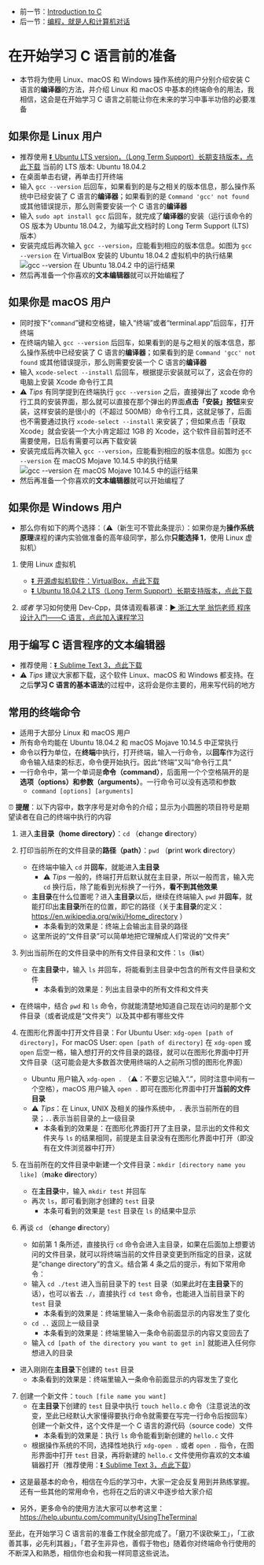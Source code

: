 * 前一节：[Introduction to C](https://github.com/wangyunduo/Intro-to-C/blob/wangyunduo/writing/readme.md)
* 后一节：[编程，就是人和计算机对话](https://github.com/wangyunduo/Intro-to-C/blob/master/Lecture%201/1.md)

# 在开始学习 C 语言前的准备
* 本节将为使用 Linux、macOS 和 Windows 操作系统的用户分别介绍安装 C 语言的**编译器**的方法，并介绍 Linux 和 macOS 中基本的终端命令的用法，我相信，这会是在开始学习 C 语言之前能让你在未来的学习中事半功倍的必要准备

## 如果你是 Linux 用户
* 推荐使用 [⏬ Ubuntu LTS version，（Long Term Support）长期支持版本，点此下载](https://ubuntu.com/download/desktop) 当前的 LTS 版本: Ubuntu 18.04.2
* 在桌面单击右键，再单击打开终端
* 输入 `gcc --version` 后回车，如果看到的是与之相关的版本信息，那么操作系统中已经安装了 C 语言的**编译器**；如果看到的是 `Command 'gcc' not found` 或其他错误提示，那么则需要安装一个 C 语言的**编译器**
* 输入 `sudo apt install gcc` 后回车，就完成了**编译器**的安装（运行该命令的 OS 版本为 Ubuntu 18.04.2，为编写此文档时的 Long Term Support (LTS) 版本）
* 安装完成后再次输入 `gcc --version`，应能看到相应的版本信息。如图为 `gcc --version` 在 VirtualBox 安装的 Ubuntu 18.04.2 虚拟机中的执行结果
![`gcc --version` 在 Ubuntu 18.04.2 中的运行结果](https://github.com/wangyunduo/Intro-to-C/blob/master/Lecture%200/figures/ubuntu_gcc_version.png)
* 然后再准备一个你喜欢的**文本编辑器**就可以开始编程了

## 如果你是 macOS 用户
* 同时按下“`command`”键和空格键，输入“终端”或者“terminal.app”后回车，打开终端
* 在终端内输入 `gcc --version` 后回车，如果看到的是与之相关的版本信息，那么操作系统中已经安装了 C 语言的**编译器**；如果看到的是 `Command 'gcc' not found` 或其他错误提示，那么则需要安装一个 C 语言的**编译器**
* 输入 `xcode-select --install` 后回车，根据提示安装就可以了，这会在你的电脑上安装 Xcode 命令行工具
* ⚠️ *Tips* 有同学提到在终端执行 `gcc --version` 之后，直接弹出了 xcode 命令行工具的安装界面，那么就可以直接在那个弹出的界面**点击「安装」按钮**来安装，这样安装的是很小的（不超过 500MB）命令行工具，这就足够了，后面也不需要通过执行 `xcode-select --install` 来安装了；但如果点击「获取 Xcode」就会安装一个大小肯定超过 1GB 的 Xcode，这个软件目前暂时还不需要使用，日后有需要可以再下载安装
* 安装完成后再次输入 `gcc --version`，应能看到相应的版本信息。如图为 `gcc --version` 在 macOS Mojave 10.14.5 中的执行结果
![`gcc --version` 在 macOS Mojave 10.14.5 中的运行结果](https://github.com/wangyunduo/Intro-to-C/blob/master/Lecture%200/figures/macOS_gcc_version.png)
* 然后再准备一个你喜欢的**文本编辑器**就可以开始编程了

## 如果你是 Windows 用户
* 那么你有如下的两个选择：（⚠️（新生可不管此条提示）：如果你是为**操作系统原理**课程的课内实验做准备的高年级同学，那么你**只能选择 1**，使用 Linux 虚拟机）

1. 使用 Linux 虚拟机
	* [⏬ 开源虚拟机软件：VirtualBox，点此下载](https://www.virtualbox.org/wiki/Downloads)
	* [⏬ Ubuntu 18.04.2 LTS（Long Term Support）长期支持版本，点此下载](https://ubuntu.com/download/desktop)

2. *或者* 学习如何使用 Dev-Cpp，具体请观看慕课：[▶️ 浙江大学 翁恺老师 程序设计入门——C 语言，点此加入课程学习](http://www.icourse163.org/course/ZJU-199001?tid=235001)

## 用于编写 C 语言程序的**文本编辑器**
* 推荐使用：[⏬ Sublime Text 3，点此下载](https://www.sublimetext.com/3)
* ⚠️ *Tips* 建议大家都下载，这个软件 Linux、macOS 和 Windows 都支持。在之后**学习 C 语言的基本语法**的过程中，这将会是你主要的，用来写代码的地方

## 常用的终端命令
* 适用于大部分 Linux 和 macOS 用户
* 所有命令均能在 Ubuntu 18.04.2 和 macOS Mojave 10.14.5 中正常执行
* 命令以**行**为单位，在**终端**中执行，打开终端，输入一行命令，以**回车**作为这行命令输入结束的标志，命令便开始执行。因此“终端”又叫“命令行工具”
* 一行命令中，第一个单词是**命令（command）**，后面用一个个空格隔开的是**选项（options）**和**参数（arguments）**。一行命令可以没有选项和参数
	* `command [options] [arguments]`

⏰ **提醒**：以下内容中，数字序号是对命令的介绍；显示为小圆圈的项目符号是期望读者在自己的终端中执行的内容

1. 进入**主目录（home directory）**：`cd` （**c**hange **d**irectory）

2. 打印当前所在的文件目录的**路径（path）**：`pwd` （**p**rint **w**ork **d**irectory）
	* 在终端中输入 `cd` 并**回车**，就能进入**主目录**
		* ⚠️ *Tips* 一般的，终端打开后默认就在主目录，所以一般而言，输入完 `cd` 换行后，除了能看到光标换了一行外，**看不到其他效果**
	* **主目录**在什么位置呢？进入**主目录**以后，继续在终端输入 `pwd` 并**回车**，就能打印出**主目录**所在的位置，即它的路径（关于**主目录**的定义：https://en.wikipedia.org/wiki/Home_directory ）
		* 本条看到的效果是：终端上会输出主目录的路径
	* 这里所说的“文件目录”可以简单地把它理解成人们常说的“文件夹”

3. 列出当前所在的文件目录中的所有文件目录和文件：`ls`（**l**i**s**t）
	* 在**主目录**中，输入 `ls` 并回车，将能看到主目录中包含的所有文件目录和文件
		* 本条看到的效果是：列出主目录中的所有文件和文件夹

* 在终端中，结合 `pwd` 和 `ls` 命令，你就能清楚地知道自己现在访问的是那个文件目录（或者说成是“文件夹”）以及其中都有哪些文件

4. 在图形化界面中打开文件目录：For Ubuntu User: `xdg-open [path of directory]`，For macOS User: `open [path of directory]` 在 `xdg-open` 或 `open` 后空一格，输入想打开的文件目录的路径，就可以在图形化界面中打开文件目录（这可能会是大多数首次使用终端的人之前所习惯的图形化界面）
	* Ubuntu 用户输入 `xdg-open .` （⚠️：不要忘记输入“.”，同时注意中间有一个空格），macOS 用户输入 `open .` 即可在图形化界面中打开**当前的文件目录**
	* ⚠️ *Tips*：在 Linux, UNIX 及相关的操作系统中，`.` 表示当前所在的目录；`..`表示当前目录的上一级目录
		* 本条看到的效果是：在图形化界面打开了主目录，显示出的文件和文件夹与 `ls` 的结果相同，前提是主目录没有在图形化界面中打开（即没有在文件浏览器中打开）

5. 在当前所在的文件目录中新建一个文件目录：`mkdir [directory name you like]`（**m**a**k**e **dir**ectory）
	* 在**主目录**中，输入 `mkdir test` 并回车
	* 再次 `ls`，即可看到刚才创建的 `test` 目录
		* 本条可看到的效果是 `test` 目录在 `ls` 的结果中显示

6. 再谈 `cd` （**c**hange **d**irectory）
	* 如前第 1 条所述，直接执行 `cd` 命令会进入主目录，如果在后面加上想要访问的文件目录，就可以将终端当前的文件目录变更到所指定的目录，这就是“change directory”的含义。结合第 4 条之后的提示，有如下常用命令：
	* 输入 `cd ./test` 进入当前目录下的 `test` 目录（如果此时在**主目录**下的话），也可以省去 `./`，直接执行 `cd test` 命令，也能进入当前目录下的 `test` 目录
		* 本条看到的效果是：终端里输入一条命令前面显示的内容发生了变化
	* `cd ..` 返回上一级目录
		* 本条看到的效果是：终端里输入一条命令前面显示的内容又变回去了
	* 输入 `cd [path of the directory you want to get in]` 就能进入任何你想进入的目录

* 进入刚刚在**主目录**下创建的 `test` 目录
	* 本条看到的效果是：终端里输入一条命令前面显示的内容发生了变化

7. 创建一个新文件：`touch [file name you want]`
	* 在**主目录**下创建的 `test` 目录中执行 `touch hello.c` 命令（注意说法的改变，至此已经默认大家懂得要执行命令就需要在写完一行命令后按回车）创建一个新文件，这个文件是一个 C 语言的源代码（source code）文件
		* 本条看到的效果是：执行 `ls` 命令能看到新创建的 `hello.c` 文件
	* 根据操作系统的不同，选择性地执行 `xdg-open .` 或者 `open .` 指令，在图形界面中打开 `test` 目录，再将新建的 `hello.c` 文件使用你喜欢的文本编辑器打开（推荐使用：[⏬ Sublime Text 3，点此下载](https://www.sublimetext.com/3)）

* 这是最基本的命令，相信在今后的学习中，大家一定会反复用到并熟练掌握。还有一些其他的常用命令，也将在之后的讲义中逐步给大家介绍

* 另外，更多命令的使用方法大家可以参考这里：https://help.ubuntu.com/community/UsingTheTerminal

至此，在开始学习 C 语言前的准备工作就全部完成了。「磨刀不误砍柴工」，「工欲善其事，必先利其器」，「君子生非异也，善假于物也」随着你对终端命令行使用的不断深入和熟悉，相信你也会和我一样同意这些说法。
